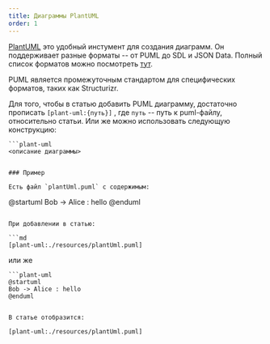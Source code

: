 ```yaml
---
title: Диаграммы PlantUML
order: 1
---
```


[PlantUML](https://plantuml.com/ru/) это удобный инстумент для создания диаграмм. Он поддерживает разные форматы -- от PUML до SDL и JSON Data. Полный список форматов можно посмотреть [тут](https://plantuml.com/ru/guide).

PUML является промежуточным стандартом для специфических форматов, таких как Structurizr.

Для того, чтобы в статью добавить PUML диаграмму, достаточно прописать `[plant-uml:{путь}]` , где `путь` -- путь к puml-файлу, относительно статьи.
Или же можно использовать следующую конструкцию:

```
```plant-uml
<описание диаграммы>
```
```

### Пример

Есть файл `plantUml.puml` с содержимым:

```
@startuml
Bob -> Alice : hello
@enduml
```

При добавлении в статью:

```md
[plant-uml:./resources/plantUml.puml]
```

или же

```
```plant-uml
@startuml
Bob -> Alice : hello
@enduml
```
```

В статье отобразится:

[plant-uml:./resources/plantUml.puml]